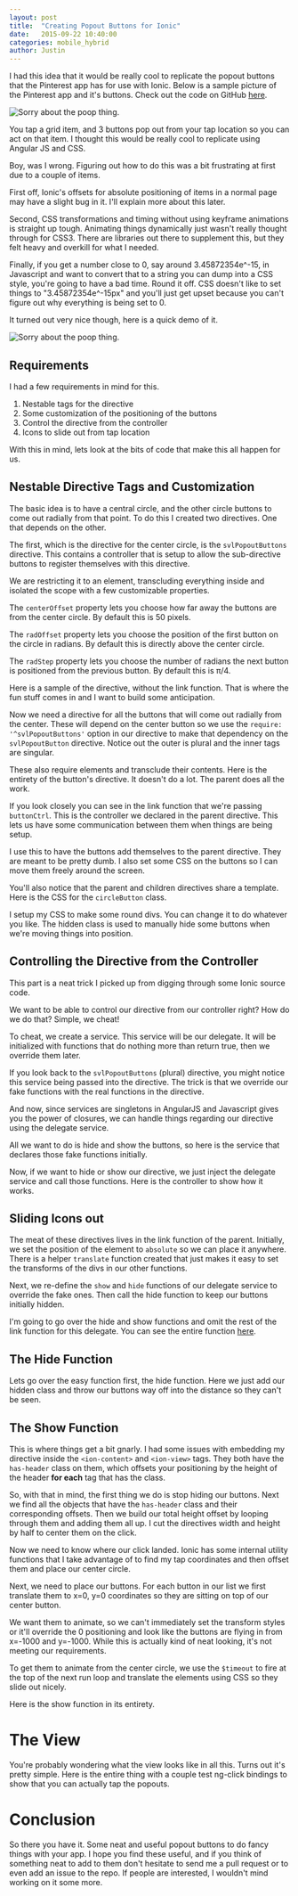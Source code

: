 ```yaml
---
layout: post
title:  "Creating Popout Buttons for Ionic"
date:   2015-09-22 10:40:00
categories: mobile_hybrid
author: Justin
---
```


I had this idea that it would be really cool to replicate the popout buttons that the Pinterest
app has for use with Ionic. Below is a sample picture of the Pinterest app and it's buttons. Check out the code on GitHub [here](https://github.com/ScienceVikings/PopoutButtons).

![Sorry about the poop thing.](/images/popout-buttons/pintrest-small.png)

You tap a grid item, and 3 buttons pop out from your tap location so you can act on that item.
I thought this would be really cool to replicate using Angular JS and CSS.

Boy, was I wrong. Figuring out how to do this was a bit frustrating at first due to a couple of items.

First off, Ionic's offsets for absolute positioning of items in a normal page may have a slight bug in it.
I'll explain more about this later.

Second, CSS transformations and timing without using keyframe animations is straight up tough.
Animating things dynamically just wasn't really thought through for CSS3.
There are libraries out there to supplement this, but they felt heavy and overkill for what I needed.

Finally, if you get a number close to 0, say around 3.45872354e^-15, in Javascript and want to convert that to a string
you can dump into a CSS style, you're going to have a bad time. Round it off. CSS doesn't like to set things to "3.45872354e^-15px"
and you'll just get upset because you can't figure out why everything is being set to 0.

It turned out very nice though, here is a quick demo of it.

![Sorry about the poop thing.](/images/popout-buttons/popout-demo.gif)

## Requirements
I had a few requirements in mind for this.

1. Nestable tags for the directive
2. Some customization of the positioning of the buttons
3. Control the directive from the controller
4. Icons to slide out from tap location

With this in mind, lets look at the bits of code that make this all happen for us.

## Nestable Directive Tags and Customization
The basic idea is to have a central circle, and the other circle buttons to come out radially from that point. To do this I created two directives. One that depends on the other.

The first, which is the directive for the center circle, is the `svlPopoutButtons` directive. This contains a controller that is setup to allow the sub-directive buttons to register themselves with this directive.

We are restricting it to an element, transcluding everything inside and isolated the scope with a few customizable properties.

The `centerOffset` property lets you choose how far away the buttons are from the center circle. By default this is 50 pixels.

The `radOffset` property lets you choose the position of the first button on the circle in radians. By default this is directly above the center circle.

The `radStep` property lets you choose the number of radians the next button is positioned from the previous button. By default this is π/4.

Here is a sample of the directive, without the link function. That is where the fun stuff comes in and I want to build some anticipation.

<script src="https://gist.github.com/jbasinger/5f2f67086f19fb7d96c4.js?file=svlPopoutButtonsDirectiveSnip.js"></script>

Now we need a directive for all the buttons that will come out radially from the center. These will depend on the center button so we use the `require: '^svlPopoutButtons'` option in our directive to make that dependency on the `svlPopoutButton` directive. Notice out the outer is plural and the inner tags are singular.

These also require elements and transclude their contents. Here is the entirety of the button's directive. It doesn't do a lot. The parent does all the work.

<script src="https://gist.github.com/jbasinger/5f2f67086f19fb7d96c4.js?file=svlPopoutButtonsDirective.js"></script>

If you look closely you can see in the link function that we're passing `buttonCtrl`. This is the controller we declared in the parent directive. This lets us have some communication between them when things are being setup.

I use this to have the buttons add themselves to the parent directive. They are meant to be pretty dumb. I also set some CSS on the buttons so I can move them freely around the screen.

You'll also notice that the parent and children directives share a template. Here is the CSS for the `circleButton` class.

<script src="https://gist.github.com/jbasinger/5f2f67086f19fb7d96c4.js?file=style.css"></script>

I setup my CSS to make some round divs. You can change it to do whatever you like. The hidden class is used to manually hide some buttons when we're moving things into position.

## Controlling the Directive from the Controller

This part is a neat trick I picked up from digging through some Ionic source code.

We want to be able to control our directive from our controller right? How do we do that? Simple, we cheat!

To cheat, we create a service. This service will be our delegate. It will be initialized with functions that do nothing more than return true, then we override them later.

If you look back to the `svlPopoutButtons` (plural) directive, you might notice this service being passed into the directive. The trick is that we override our fake functions with the real functions in the directive.

And now, since services are singletons in AngularJS and Javascript gives you the power of closures, we can handle things regarding our directive using the delegate service.

All we want to do is hide and show the buttons, so here is the service that declares those fake functions initially.

<script src="https://gist.github.com/jbasinger/5f2f67086f19fb7d96c4.js?file=delegate.js"></script>

Now, if we want to hide or show our directive, we just inject the delegate service and call those functions. Here is the controller to show how it works.

<script src="https://gist.github.com/jbasinger/5f2f67086f19fb7d96c4.js?file=controller.js"></script>

## Sliding Icons out

The meat of these directives lives in the link function of the parent. Initially, we set the position of the element to `absolute` so we can place it anywhere. There is a helper `translate` function created that just makes it easy to set the transforms of the divs in our other functions.

Next, we re-define the `show` and `hide` functions of our delegate service to override the fake ones. Then call the hide function to keep our buttons initially hidden.

I'm going to go over the hide and show functions and omit the rest of the link function for this delegate. You can see the entire function [here](https://github.com/ScienceVikings/PopoutButtons/blob/master/www/js/popout.js#L19).

## The Hide Function

Lets go over the easy function first, the hide function. Here we just add our hidden class and throw our buttons way off into the distance so they can't be seen.

<script src="https://gist.github.com/jbasinger/5f2f67086f19fb7d96c4.js?file=hide.js"></script>

## The Show Function

This is where things get a bit gnarly. I had some issues with embedding my directive inside the `<ion-content>` and `<ion-view>` tags. They both have the `has-header` class on them, which offsets your positioning by the height of the header **for each** tag that has the class.

So, with that in mind, the first thing we do is stop hiding our buttons. Next we find all the objects that have the `has-header` class and their corresponding offsets. Then we build our total height offset by looping through them and adding them all up. I cut the directives width and height by half to center them on the click.

Now we need to know where our click landed. Ionic has some internal utility functions that I take advantage of to find my tap coordinates and then offset them and place our center circle.

Next, we need to place our buttons. For each button in our list we first translate them to x=0, y=0 coordinates so they are sitting on top of our center button.

We want them to animate, so we can't immediately set the transform styles or it'll override the 0 positioning and look like the buttons are flying in from x=-1000 and y=-1000. While this is actually kind of neat looking, it's not meeting our requirements.

To get them to animate from the center circle, we use the `$timeout` to fire at the top of the next run loop and translate the elements using CSS so they slide out nicely.

Here is the show function in its entirety.

<script src="https://gist.github.com/jbasinger/5f2f67086f19fb7d96c4.js?file=show.js"></script>

# The View

You're probably wondering what the view looks like in all this. Turns out it's pretty simple. Here is the entire thing with a couple test ng-click bindings to show that you can actually tap the popouts.

<script src="https://gist.github.com/jbasinger/5f2f67086f19fb7d96c4.js?file=view.html"></script>

# Conclusion

So there you have it. Some neat and useful popout buttons to do fancy things with your app. I hope you find these useful, and if you think of something neat to add to them don't hesitate to send me a pull request or to even add an issue to the repo. If people are interested, I wouldn't mind working on it some more.
